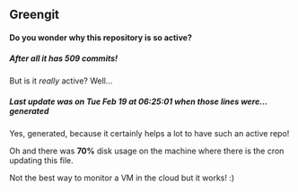 ## Greengit

#### Do you wonder why this repository is so active?

##### After all it has 509 commits!

But is it *really* active? Well...

##### Last update was on Tue Feb 19 at 06:25:01 when those lines were... generated

Yes, generated, because it certainly helps a lot to have such an active repo!

Oh and there was **70%** disk usage on the machine
where there is the cron updating this file.

Not the best way to monitor a VM in the cloud but it works! :)
